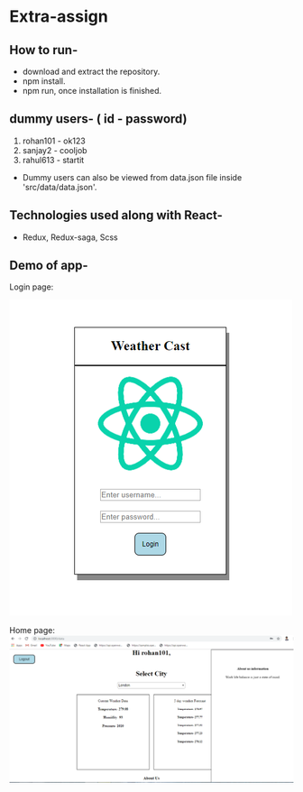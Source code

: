# Extra-assign

## How to run-
- download and extract the repository.
- npm install.
- npm run, once installation is finished.

## dummy users- ( id - password)
1. rohan101 - ok123
2. sanjay2 - cooljob
3. rahul613 - startit
- Dummy users can also be viewed from data.json file inside 'src/data/data.json'.

## Technologies used along with React-
- Redux, Redux-saga, Scss

## Demo of app-
Login page:

<img src="https://github.com/rahul2412/extra-assign/blob/master/project_images/login.PNG" alt="Demo of application"/>

Home page:
<img src="https://github.com/rahul2412/extra-assign/blob/master/project_images/app.PNG" alt="Demo of application"/>

